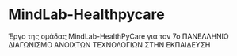 # MindLab-Healthpycare
Έργο της ομάδας MindLab-HealthPyCare για τον 7ο ΠΑΝΕΛΛΗΝΙΟ ΔΙΑΓΩΝΙΣΜΟ ΑΝΟΙΧΤΩΝ ΤΕΧΝΟΛΟΓΙΩΝ ΣΤΗΝ ΕΚΠΑΙΔΕΥΣΗ
